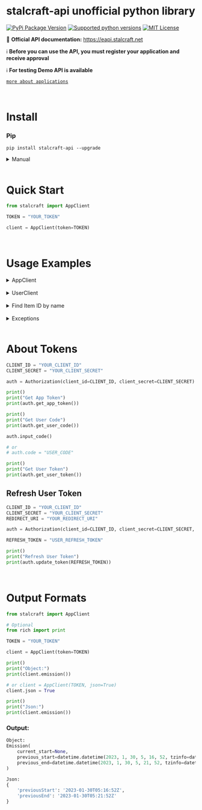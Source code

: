 # stalcraft-api unofficial python library

[![PyPi Package Version](https://img.shields.io/pypi/v/stalcraft-api.svg?style=flat-square)](https://pypi.org/project/stalcraft-api)
[![Supported python versions](https://img.shields.io/pypi/pyversions/stalcraft-api.svg?style=flat-square)](https://pypi.org/project/stalcraft-api)
[![MIT License](https://img.shields.io/pypi/l/aiogram.svg?style=flat-square)](https://opensource.org/licenses/MIT)


📄 **Official API documentation:** https://eapi.stalcraft.net

ℹ️ **Before you can use the API, you must register your application and receive approval**

ℹ️ **For testing Demo API is available**

[`more about applications`](https://eapi.stalcraft.net/registration.html)


<br>

# Install

### Pip

```console
pip install stalcraft-api --upgrade
```

<details>
<summary>Manual</summary>

```console
git clone git@github.com:onejeuu/stalcraft-api.git
```

```console
cd stalcraft-api
```

```console
pip install -r requirements.txt
```
</details>

<br>

# Quick Start

```python
from stalcraft import AppClient

TOKEN = "YOUR_TOKEN"

client = AppClient(token=TOKEN)
```

<br>

# Usage Examples

<details>
<summary>AppClient</summary>

```python
from stalcraft import AppClient, Region, Sort, Order

CLIENT_ID = "YOUR_CLIENT_ID"
CLIENT_SECRET = "YOUR_CLIENT_SECRET"

TOKEN = "YOUR_TOKEN"

# Method 1:
client = AppClient(token=TOKEN)

# Method 2:
client = AppClient(client_id=CLIENT_ID, client_secret=CLIENT_SECRET)

print()
print("List of regions")
print(client.regions())

print()
print("List of clans with limit 2")
print(client.clans(limit=2))

print()
print("Information about emission on NA server")
print(client.emission(Region.NA))

print()
print("List of lots for item with id 'y1q9'")
print("With offset 5, limit 2, sort by buyout price and order by descending")
print(client.auction("y1q9").lots(offset=5, limit=2, sort=Sort.BUYOUT_PRICE, order=Order.DESC))

print()
print("List of price history for item with id 'y1q9'")
print(client.auction("y1q9").price_history())

print()
print("Information about clan with id '562968e7-4282-4ac6-900f-f7f1581495e8'")
print(client.clan("562968e7-4282-4ac6-900f-f7f1581495e8").info())
```

</details>


<br>

<details>
<summary>UserClient</summary>

```python
from stalcraft import UserClient, BaseUrl, Region

TOKEN = "YOUR_TOKEN"

client = UserClient(token=TOKEN, base_url=BaseUrl.DEMO)

# + all methods from AppClient

print("List of characters created by the user on EU server by which used access token was provided")
print(client.characters(Region.EU))

print()
print("List of friends character names who are friend with 'Test-1'")
print(client.friends("Test-1"))


# Members in clan with id '562968e7-4282-4ac6-900f-f7f1581495e8'
# (Can be used only when using user access token and that user has at least one character in that clan)
# client.clan("562968e7-4282-4ac6-900f-f7f1581495e8").members()

#
# Information about player's profile. Includes alliance, profile description, last login time, stats, etc.
# (Not working in DEMO API)
# client.character_profile("ZIV")
```

</details>


<br>

<details>
<summary>Find Item ID by name</summary>

```python
from stalcraft import AppClient, LocalItem, WebItem

TOKEN = "YOUR_TOKEN"

client = AppClient(token=TOKEN)

print()
print("Search by local file")
print(client.auction(LocalItem("Snowflake")).lots())

print()
print("(Not reliable)")
print("Search by listing.json in stalcraft-database github repository")
print(client.auction(WebItem("Snowflake", folder="ru")).lots())
```

</details>


<br>

<details>
<summary>Exceptions</summary>

```python
from stalcraft import UserClient, LocalItem

from stalcraft.exceptions import (
    InvalidToken, StalcraftApiException, ItemException
)

TOKEN = "YOUR_TOKEN"

client = UserClient(token=TOKEN)

def handle_exception(func, exception):
    try:
        func()
    except exception as e:
        print("Error:", e)

print()
print("If token is invalid")
handle_exception(lambda: UserClient("test1234567890"), InvalidToken)

print()
print("If an item with that name does not exist")
handle_exception(lambda: LocalItem("test"), ItemException)

print()
print("If one of parameters is invalid")
handle_exception(lambda: client.auction("test").price_history(), StalcraftApiException)
```

</details>


<br>

# About Tokens

```python
CLIENT_ID = "YOUR_CLIENT_ID"
CLIENT_SECRET = "YOUR_CLIENT_SECRET"

auth = Authorization(client_id=CLIENT_ID, client_secret=CLIENT_SECRET)

print()
print("Get App Token")
print(auth.get_app_token())

print()
print("Get User Code")
print(auth.get_user_code())

auth.input_code()

# or
# auth.code = "USER_CODE"

print()
print("Get User Token")
print(auth.get_user_token())
```

## Refresh User Token

```python
CLIENT_ID = "YOUR_CLIENT_ID"
CLIENT_SECRET = "YOUR_CLIENT_SECRET"
REDIRECT_URI = "YOUR_REDIRECT_URI"

auth = Authorization(client_id=CLIENT_ID, client_secret=CLIENT_SECRET, redirect_uri=REDIRECT_URI)

REFRESH_TOKEN = "USER_REFRESH_TOKEN"

print()
print("Refresh User Token")
print(auth.update_token(REFRESH_TOKEN))
```


<br>

# Output Formats

```python
from stalcraft import AppClient

# Optional
from rich import print

TOKEN = "YOUR_TOKEN"

client = AppClient(token=TOKEN)

print()
print("Object:")
print(client.emission())

# or client = AppClient(TOKEN, json=True)
client.json = True

print()
print("Json:")
print(client.emission())
```

### Output:

```python
Object:
Emission(
    current_start=None,
    previous_start=datetime.datetime(2023, 1, 30, 5, 16, 52, tzinfo=datetime.timezone.utc),
    previous_end=datetime.datetime(2023, 1, 30, 5, 21, 52, tzinfo=datetime.timezone.utc)
)

Json:
{
    'previousStart': '2023-01-30T05:16:52Z',
    'previousEnd': '2023-01-30T05:21:52Z'
}
```
